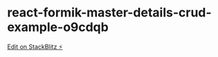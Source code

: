 # react-formik-master-details-crud-example-o9cdqb

[Edit on StackBlitz ⚡️](https://stackblitz.com/edit/react-formik-master-details-crud-example-o9cdqb)